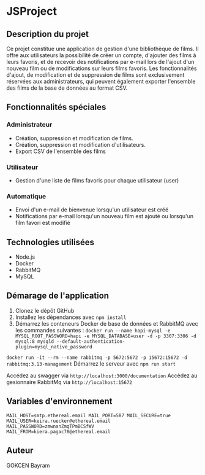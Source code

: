 # JSProject


## Description du projet

Ce projet constitue une application de gestion d'une bibliothèque de films. Il offre aux utilisateurs la possibilité de créer un compte, d'ajouter des films à leurs favoris, et de recevoir des notifications par e-mail lors de l'ajout d'un nouveau film ou de modifications sur leurs films favoris. Les fonctionnalités d'ajout, de modification et de suppression de films sont exclusivement réservées aux administrateurs, qui peuvent également exporter l'ensemble des films de la base de données au format CSV.

## Fonctionnalités spéciales

### Administrateur 
- Création, suppression et modification de films.
- Création, suppression et modification d'utilisateurs.
- Export CSV de l'ensemble des films

### Utilisateur
- Gestion d'une liste de films favoris pour chaque utilisateur (user)

### Automatique
- Envoi d'un e-mail de bienvenue lorsqu'un utilisateur est créé
- Notifications par e-mail lorsqu'un nouveau film est ajouté ou lorsqu'un film favori est modifié

## Technologies utilisées
- Node.js
- Docker
- RabbitMQ
- MySQL

## Démarage de l'application
1. Clonez le dépôt GitHub
2. Installez les dépendances avec `npm install`
3. Démarrez les conteneurs Docker de base de données et RabbitMQ avec les commandes suivantes :
`docker run --name hapi-mysql -e MYSQL_ROOT_PASSWORD=hapi -e MYSQL_DATABASE=user -d -p 3307:3306 -d mysql:8 mysqld --default-authentication-plugin=mysql_native_password`

`docker run -it --rm --name rabbitmq -p 5672:5672 -p 15672:15672 -d rabbitmq:3.13-management`
Démarrez le serveur avec `npm run start`

Accédez au swagger via `http://localhost:3000/documentation`
Accèdez au gesionnaire RabbitMq via `http://localhost:15672`

## Variables d'environnement

`MAIL_HOST=smtp.ethereal.email
MAIL_PORT=587
MAIL_SECURE=true
MAIL_USER=keira.ruecker@ethereal.email
MAIL_PASSWORD=zmwnanZmqTPmBCSfWV
MAIL_FROM=kiera.pagac78@ethereal.email`

## Auteur 

GOKCEN Bayram


